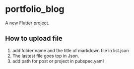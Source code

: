 # portfolio_blog

A new Flutter project.

## How to upload file

1. add folder name and the title of markdown file in list.json
2. The lastest file goes top in Json.
3. add path for post or project in pubspec.yaml